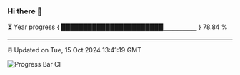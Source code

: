 ### Hi there 👋

⏳ Year progress { ███████████████████████▁▁▁▁▁▁▁ } 78.84 %

---

⏰ Updated on Tue, 15 Oct 2024 13:41:19 GMT

![Progress Bar CI](https://github.com/IshwaranRudhara/GIT-ACTION/workflows/Progress%20Bar%20CI/badge.svg)

